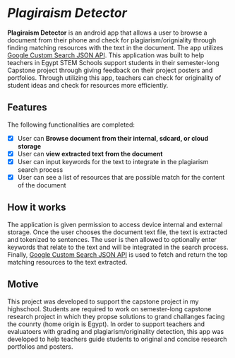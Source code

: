 # *Plagiraism Detector*

**Plagiraism Detector** is an android app that allows a user to browse a document from their phone and check for plagiarism/origniality through finding matching 
resources with the text in the document. The app utilizes [Google Custom Search JSON API](https://developers.google.com/custom-search/v1/overview).
This application was built to help teachers in Egypt STEM Schools support students in their semester-long Capstone project through giving feedback on their project posters and portfolios. Through utilizing this app, teachers can check for originality of student ideas and check for resources more efficiently. 

## Features 

The following functionalities are completed:

- [X] User can **Browse document from their internal, sdcard, or cloud storage**
- [X]	User can **view extracted text from the document**
- [X] User can input keywords for the text to integrate in the plagiarism search process
- [X] User can see a list of resources that are possible match for the content of the document

## How it works

The application is given permission to access device internal and external storage. Once the user chooses the document text file, the text is extracted and tokenized to sentences. The user is then allowed to optionally enter keywords that relate to the text and will be integrated in the search process. Finally, [Google Custom Search JSON API](https://developers.google.com/custom-search/v1/overview) is used to fetch and return the top matching resources to the text extracted.


## Motive
This project was developed to support the capstone project in my highschool. Students are required to work on semester-long capstone research project in which 
they propse solutions to grand challanges facing the counrty (home origin is Egypt). In order to support teachers and evaluatoers with grading and 
plagiarism/originality detection, this app was developed to help teachers guide students to original and concise research portfolios and posters. 


